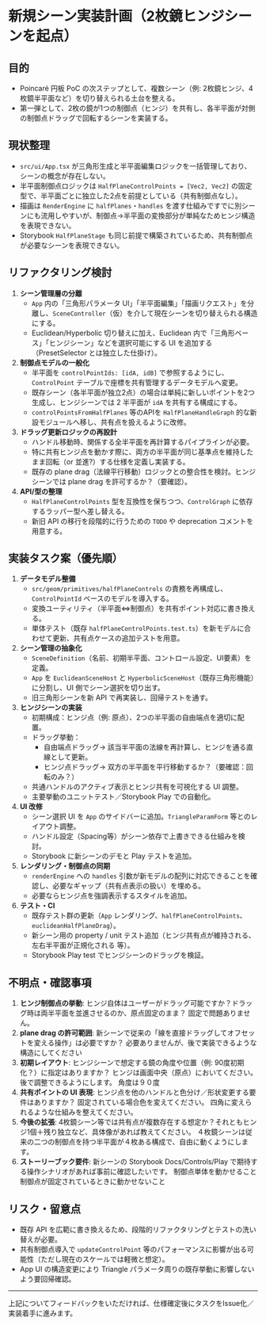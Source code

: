 # 新規シーン実装計画（2枚鏡ヒンジシーンを起点）

## 目的
- Poincaré 円板 PoC の次ステップとして、複数シーン（例: 2枚鏡ヒンジ、4枚鏡半平面など）を切り替えられる土台を整える。
- 第一弾として、2枚の鏡が1つの制御点（ヒンジ）を共有し、各半平面が対側の制御点ドラッグで回転するシーンを実装する。

## 現状整理
- `src/ui/App.tsx` が三角形生成と半平面編集ロジックを一括管理しており、シーンの概念が存在しない。
- 半平面制御点ロジックは `HalfPlaneControlPoints = [Vec2, Vec2]` の固定型で、半平面ごとに独立した2点を前提としている（共有制御点なし）。
- 描画は `RenderEngine` に `halfPlanes`・`handles` を渡す仕組みですでに別シーンにも流用しやすいが、制御点→半平面の変換部分が単純なためヒンジ構造を表現できない。
- Storybook `HalfPlaneStage` も同じ前提で構築されているため、共有制御点が必要なシーンを表現できない。

## リファクタリング検討
1. **シーン管理層の分離**
   - `App` 内の「三角形パラメータ UI」「半平面編集」「描画リクエスト」を分離し、`SceneController`（仮）を介して現在シーンを切り替えられる構造にする。
   - Euclidean/Hyperbolic 切り替えに加え、Euclidean 内で「三角形ベース」「ヒンジシーン」などを選択可能にする UI を追加する（PresetSelector とは独立した仕掛け）。
2. **制御点モデルの一般化**
   - 半平面を `controlPointIds: [idA, idB]` で参照するようにし、`ControlPoint` テーブルで座標を共有管理するデータモデルへ変更。
   - 既存シーン（各半平面が独立2点）の場合は単純に新しいポイントを2つ生成し、ヒンジシーンでは 2 半平面が `idA` を共有する構成にする。
   - `controlPointsFromHalfPlanes` 等のAPIを `HalfPlaneHandleGraph` 的な新設モジュールへ移し、共有点を扱えるように改修。
3. **ドラッグ更新ロジックの再設計**
   - ハンドル移動時、関係する全半平面を再計算するパイプラインが必要。
   - 特に共有ヒンジ点を動かす際に、両方の半平面が同じ基準点を維持したまま回転（or 並進?）する仕様を定義し実装する。
   - 既存の plane drag（法線平行移動）ロジックとの整合性を検討。ヒンジシーンでは plane drag を許可するか？（要確認）。
4. **API/型の整理**
   - `HalfPlaneControlPoints` 型を互換性を保ちつつ、`ControlGraph` に依存するラッパー型へ差し替える。
   - 新旧 API の移行を段階的に行うための `TODO` や deprecation コメントを用意する。

## 実装タスク案（優先順）
1. **データモデル整備**
   - `src/geom/primitives/halfPlaneControls` の責務を再構成し、`ControlPointId` ベースのモデルを導入する。
   - 変換ユーティリティ（半平面⇔制御点）を共有ポイント対応に書き換える。
   - 単体テスト（既存 `halfPlaneControlPoints.test.ts`）を新モデルに合わせて更新、共有点ケースの追加テストを用意。
2. **シーン管理の抽象化**
   - `SceneDefinition`（名前、初期半平面、コントロール設定、UI要素）を定義。
   - `App` を `EuclideanSceneHost` と `HyperbolicSceneHost`（既存三角形機能）に分割し、UI 側でシーン選択を切り出す。
   - 旧三角形シーンを新 API で再実装し、回帰テストを通す。
3. **ヒンジシーンの実装**
   - 初期構成：ヒンジ点（例: 原点）、2つの半平面の自由端点を適切に配置。
   - ドラッグ挙動：
     - 自由端点ドラッグ→ 該当半平面の法線を再計算し、ヒンジを通る直線として更新。
     - ヒンジ点ドラッグ→ 双方の半平面を平行移動するか？（要確認：回転のみ？）
   - 共通ハンドルのアクティブ表示とヒンジ共有を可視化する UI 調整。
   - 主要挙動のユニットテスト／Storybook Play での自動化。
4. **UI 改修**
   - シーン選択 UI を `App` のサイドバーに追加。`TriangleParamForm` 等とのレイアウト調整。
   - ハンドル設定（Spacing等）がシーン依存で上書きできる仕組みを検討。
   - Storybook に新シーンのデモと Play テストを追加。
5. **レンダリング・制御点の同期**
   - `renderEngine` への `handles` 引数が新モデルの配列に対応できることを確認し、必要なギャップ（共有点表示の扱い）を埋める。
   - 必要ならヒンジ点を強調表示するスタイルを追加。
6. **テスト・CI**
   - 既存テスト群の更新（`App` レンダリング、`halfPlaneControlPoints`、`euclideanHalfPlaneDrag`）。
   - 新シーン用の property / unit テスト追加（ヒンジ共有点が維持される、左右半平面が正規化される 等）。
   - Storybook Play test でヒンジシーンのドラッグを検証。

## 不明点・確認事項
1. **ヒンジ制御点の挙動**: ヒンジ自体はユーザーがドラッグ可能ですか？ドラッグ時は両半平面を並進させるのか、原点固定のまま？
固定で問題ありません。
2. **plane drag の許可範囲**: 新シーンで従来の「線を直接ドラッグしてオフセットを変える操作」は必要ですか？
必要ありませんが、後で実装できるような構造にしてください
3. **初期レイアウト**: ヒンジシーンで想定する鏡の角度や位置（例: 90度初期化？）に指定はありますか？
ヒンジは画面中央（原点）においてください。後で調整できるようにします。
角度は９０度
4. **共有ポイントの UI 表現**: ヒンジ点を他のハンドルと色分け／形状変更する要件はありますか？
固定されている場合色を変えてください。
四角に変えられるような仕組みを整えてください。
5. **今後の拡張**: 4枚鏡シーン等では共有点が複数存在する想定か？それともヒンジ1個＋残り独立など、具体像があれば教えてください。
４枚鏡シーンは従来の二つの制御点を持つ半平面が４枚ある構成で、自由に動くようにします。
6. **ストーリーブック要件**: 新シーンの Storybook Docs/Controls/Play で期待する操作シナリオがあれば事前に確認したいです。
制御点単体を動かせること
制御点が固定されているときに動かせないこと


## リスク・留意点
- 既存 API を広範に書き換えるため、段階的リファクタリングとテストの洗い替えが必要。
- 共有制御点導入で `updateControlPoint` 等のパフォーマンスに影響が出る可能性（ただし現在のスケールでは軽微と想定）。
- App UI の構造変更により Triangle パラメータ周りの既存挙動に影響しないよう要回帰確認。

---
上記についてフィードバックをいただければ、仕様確定後にタスクをIssue化／実装着手に進みます。
